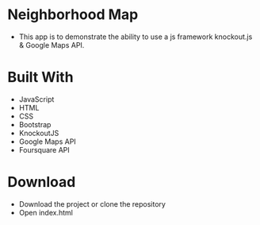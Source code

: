 # Neighborhood Map

* This app is to demonstrate the ability to use a js framework knockout.js & Google Maps API.

# Built With

* JavaScript
* HTML
* CSS
* Bootstrap
* KnockoutJS
* Google Maps API
* Foursquare API

# Download

* Download the project or clone the repository
* Open index.html